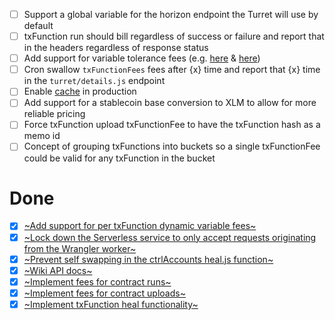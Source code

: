 - [ ] Support a global variable for the horizon endpoint the Turret will use by default
- [ ] txFunction run should bill regardless of success or failure and report that in the headers regardless of response status
- [ ] Add support for variable tolerance fees (e.g. [here](https://github.com/tyvdh/stellar-tss/blob/master/wrangler/src/txFunctions/run.js#L90-L91) & [here](https://github.com/tyvdh/stellar-tss/blob/master/wrangler/src/txSponsors/add.js#L20))
- [ ] Cron swallow `txFunctionFees` fees after {x} time and report that {x} time in the `turret/details.js` endpoint
- [ ] Enable [cache](https://github.com/tyvdh/stellar-tss/blob/master/wrangler/src/index.js#L44-L53) in production
- [ ] Add support for a stablecoin base conversion to XLM to allow for more reliable pricing
- [ ] Force txFunction upload txFunctionFee to have the txFunction hash as a memo id
- [ ] Concept of grouping txFunctions into buckets so a single txFunctionFee could be valid for any txFunction in the bucket

# Done
- [x] [~Add support for per txFunction dynamic variable fees~](https://github.com/tyvdh/stellar-tss/commit/785036ec693a937ad3d0f4178fcddea33f1eb4a3)
- [x] [~Lock down the Serverless service to only accept requests originating from the Wrangler worker~](https://github.com/tyvdh/stellar-tss/pull/5)
- [x] [~Prevent self swapping in the ctrlAccounts heal.js function~](https://github.com/tyvdh/stellar-tss/commit/75c77311822f8e75b4dcac654fbd2eac45a6d755)
- [x] [~Wiki API docs~](https://github.com/tyvdh/stellar-tss/wiki)
- [x] [~Implement fees for contract runs~](https://github.com/tyvdh/stellar-tss/pull/3)
- [x] [~Implement fees for contract uploads~](https://github.com/tyvdh/stellar-tss/commit/6c8b299e22fec41fa546cc3a7d2f74016c5f2351)
- [x] [~Implement txFunction heal functionality~](https://github.com/tyvdh/stellar-tss/pull/2)
